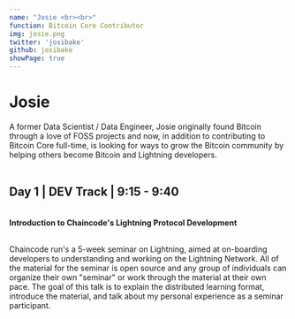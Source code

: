 ```yaml
---
name: "Josie <br><br>"
function: Bitcoin Core Contributor
img: josie.png
twitter: 'josibake'
github: josibake
showPage: true
---
```


# Josie
 
A former Data Scientist / Data Engineer, Josie originally found Bitcoin through a love of FOSS projects and now, in addition to contributing to Bitcoin Core full-time, is looking for ways to grow the Bitcoin community by helping others become Bitcoin and Lightning developers.
<br><br>

## Day 1 | DEV Track | 9:15 - 9:40

<br><b>Introduction to Chaincode's Lightning Protocol Development</b><br><br>

Chaincode run's a 5-week seminar on Lightning, aimed at on-boarding developers to understanding and working on the Lightning Network. All of the material for the seminar is open source and any group of individuals can organize their own "seminar" or work through the material at their own pace. The goal of this talk is to explain the distributed learning format, introduce the material, and talk about my personal experience as a seminar participant.<br><br>



